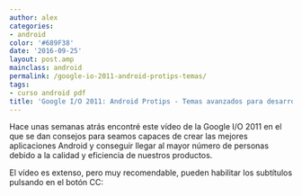 ```yaml
---
author: alex
categories:
- android
color: '#689F38'
date: '2016-09-25'
layout: post.amp
mainclass: android
permalink: /google-io-2011-android-protips-temas/
tags:
- curso android pdf
title: 'Google I/O 2011: Android Protips - Temas avanzados para desarrolladores expertos'
---
```


<div class="separator" >

</div>

Hace unas semanas atrás encontré este vídeo de la Google I/O 2011 en el que se dan consejos para seamos capaces de crear las mejores aplicaciones Android y conseguir llegar al mayor número de personas debido a la calidad y eficiencia de nuestros productos.

El vídeo es extenso, pero muy recomendable, pueden habilitar los subtítulos pulsando en el botón CC:


<!--more--><!--ad-->
<p >
</p>